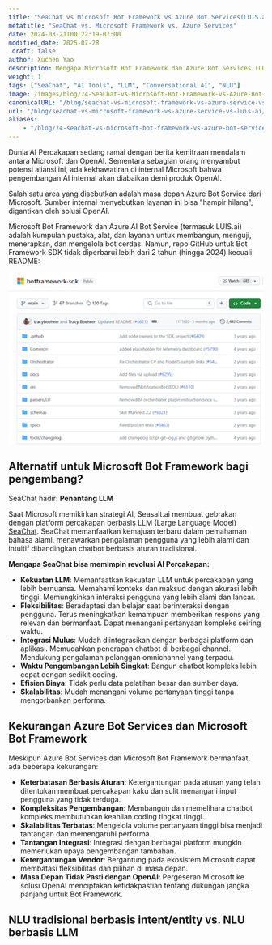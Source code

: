 ```yaml
---
title: "SeaChat vs Microsoft Bot Framework vs Azure Bot Services(LUIS.ai)"
metatitle: "SeaChat vs. Microsoft Framework vs. Azure Services"
date: 2024-03-21T00:22:19-07:00
modified_date: 2025-07-28
 draft: false
author: Xuchen Yao
description: Mengapa Microsoft Bot Framework dan Azure Bot Services (LUIS.ai) sudah ketinggalan zaman? Temukan SeaChat – Tinggalkan chatbot yang berulang dengan teknologi LLM canggih, ciptakan percakapan yang lebih manusiawi dan menarik.
weight: 1
tags: ["SeaChat", "AI Tools", "LLM", "Conversational AI", "NLU"]
image: /images/blog/74-SeaChat-vs-Microsoft-Bot-Framework-vs-Azure-Bot-Service-vs-luis-ai/blog-banner.png
canonicalURL: "/blog/seachat-vs-microsoft-framework-vs-azure-service-vs-luis-ai/"
url: "/blog/seachat-vs-microsoft-framework-vs-azure-service-vs-luis-ai/"
aliases:
    - "/blog/74-seachat-vs-microsoft-bot-framework-vs-azure-bot-service-vs-luis-ai/"
---
```


Dunia AI Percakapan sedang ramai dengan berita kemitraan mendalam antara Microsoft dan OpenAI. Sementara sebagian orang menyambut potensi aliansi ini, ada kekhawatiran di internal Microsoft bahwa pengembangan AI internal akan diabaikan demi produk OpenAI.

Salah satu area yang disebutkan adalah masa depan Azure Bot Service dari Microsoft. Sumber internal menyebutkan layanan ini bisa "hampir hilang", digantikan oleh solusi OpenAI.

Microsoft Bot Framework dan Azure AI Bot Service (termasuk LUIS.ai) adalah kumpulan pustaka, alat, dan layanan untuk membangun, menguji, menerapkan, dan mengelola bot cerdas. Namun, repo GitHub untuk Bot Framework SDK tidak diperbarui lebih dari 2 tahun (hingga 2024) kecuali README:

<img height="60%" width="100%" src="/images/blog/74-SeaChat-vs-Microsoft-Bot-Framework-vs-Azure-Bot-Service-vs-luis-ai/1-Microsoft-bot-framework.png" alt="">

## Alternatif untuk Microsoft Bot Framework bagi pengembang?

SeaChat hadir: **Penantang LLM**

Saat Microsoft memikirkan strategi AI, Seasalt.ai membuat gebrakan dengan platform percakapan berbasis LLM (Large Language Model) [SeaChat](https://chat.seasalt.ai/?utm_source=blog). SeaChat memanfaatkan kemajuan terbaru dalam pemahaman bahasa alami, menawarkan pengalaman pengguna yang lebih alami dan intuitif dibandingkan chatbot berbasis aturan tradisional.

**Mengapa SeaChat bisa memimpin revolusi AI Percakapan:**
- **Kekuatan LLM**:
Memanfaatkan kekuatan LLM untuk percakapan yang lebih bernuansa.
Memahami konteks dan maksud dengan akurasi lebih tinggi.
Memungkinkan interaksi pengguna yang lebih alami dan lancar.
- **Fleksibilitas**:
Beradaptasi dan belajar saat berinteraksi dengan pengguna.
Terus meningkatkan kemampuan memberikan respons yang relevan dan bermanfaat.
Dapat menangani pertanyaan kompleks seiring waktu.
- **Integrasi Mulus**:
Mudah diintegrasikan dengan berbagai platform dan aplikasi.
Memudahkan penerapan chatbot di berbagai channel.
Mendukung pengalaman pelanggan omnichannel yang terpadu.
- **Waktu Pengembangan Lebih Singkat**: Bangun chatbot kompleks lebih cepat dengan sedikit coding.
- **Efisien Biaya**: Tidak perlu data pelatihan besar dan sumber daya.
- **Skalabilitas**: Mudah menangani volume pertanyaan tinggi tanpa mengorbankan performa.

## Kekurangan Azure Bot Services dan Microsoft Bot Framework
Meskipun Azure Bot Services dan Microsoft Bot Framework bermanfaat, ada beberapa kekurangan:
- **Keterbatasan Berbasis Aturan**: Ketergantungan pada aturan yang telah ditentukan membuat percakapan kaku dan sulit menangani input pengguna yang tidak terduga.
- **Kompleksitas Pengembangan**: Membangun dan memelihara chatbot kompleks membutuhkan keahlian coding tingkat tinggi.
- **Skalabilitas Terbatas**: Mengelola volume pertanyaan tinggi bisa menjadi tantangan dan memengaruhi performa.
- **Tantangan Integrasi**: Integrasi dengan berbagai platform mungkin memerlukan upaya pengembangan tambahan.
- **Ketergantungan Vendor**: Bergantung pada ekosistem Microsoft dapat membatasi fleksibilitas dan pilihan di masa depan.
- **Masa Depan Tidak Pasti dengan OpenAI**: Pergeseran Microsoft ke solusi OpenAI menciptakan ketidakpastian tentang dukungan jangka panjang untuk Bot Framework.

## NLU tradisional berbasis intent/entity vs. NLU berbasis LLM
